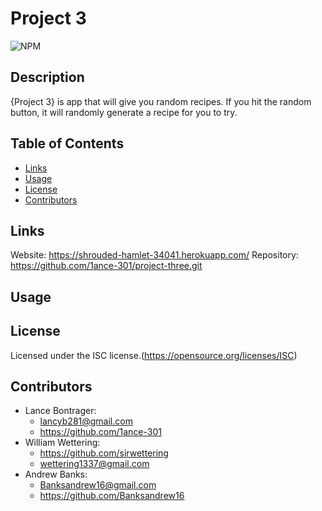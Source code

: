 # Project 3

  ![NPM](https://img.shields.io/npm/l/glob?style=flat-square)

  ## Description
  {Project 3} is app that will give you random recipes. If you hit the random button, it will randomly generate a recipe for you to try. 

  ## Table of Contents
  * [Links](#links)
  * [Usage](#usage)
  * [License](#license)
  * [Contributors](#contributors)

  ## Links
  Website: https://shrouded-hamlet-34041.herokuapp.com/
  Repository: https://github.com/1ance-301/project-three.git
  

  ## Usage
  

  ## License
  Licensed under the ISC license.(https://opensource.org/licenses/ISC)

  ## Contributors
  - Lance Bontrager:
    * lancyb281@gmail.com
    * https://github.com/1ance-301
  - William Wettering:
    * https://github.com/sirwettering
    * wettering1337@gmail.com
  - Andrew Banks:
    * Banksandrew16@gmail.com
    * https://github.com/Banksandrew16
